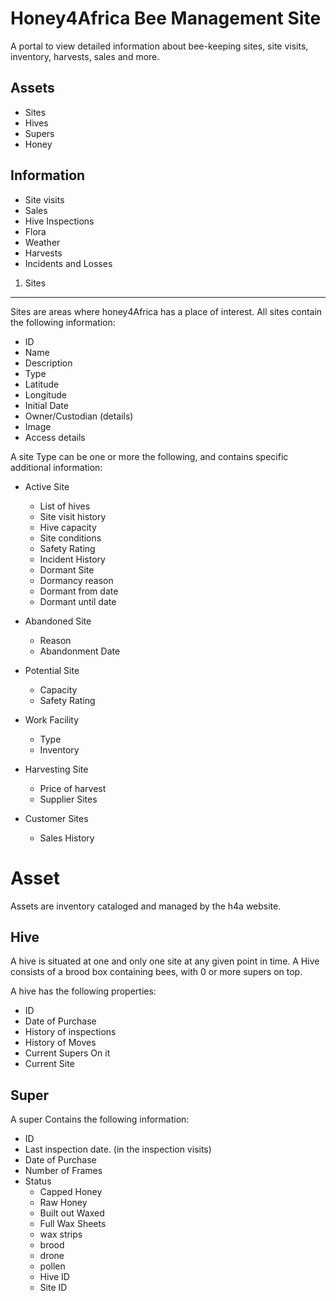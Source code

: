 Honey4Africa Bee Management Site
================================

A portal to view detailed information about bee-keeping sites, site visits, inventory, harvests, sales and more.

Assets
------
- Sites
- Hives
- Supers
- Honey


Information
-----------
- Site visits
- Sales
- Hive Inspections
- Flora
- Weather
- Harvests
- Incidents and Losses
	

1. Sites
------
Sites are areas where honey4Africa has a place of interest. All sites contain the following information:
- ID
- Name
- Description
- Type
- Latitude
- Longitude
- Initial Date
- Owner/Custodian (details)
- Image
- Access details

A site Type can be one or more the following, and contains specific additional information:

- Active Site
  - List of  hives
  - Site visit history
  - Hive capacity
  - Site conditions
  - Safety Rating
  - Incident History
  - Dormant Site
  - Dormancy reason
  - Dormant from date
  - Dormant until date
	
- Abandoned Site
  - Reason 
  - Abandonment Date

- Potential Site
  - Capacity
  - Safety Rating

- Work Facility
  - Type
  - Inventory

- Harvesting Site
  - Price of harvest
  - Supplier Sites

- Customer Sites
  - Sales History


Asset
=====
Assets are inventory cataloged and managed by the h4a website.

Hive
----
A hive is situated at one and only one site at any given point in time. A Hive consists of a brood box containing bees, with 0 or more supers on top.

A hive has the following properties:

- ID
- Date of Purchase
- History of inspections
- History of Moves
- Current Supers On it
- Current Site

Super
-----
A super Contains the following information:

- ID
- Last inspection date. (in the inspection visits)
- Date of Purchase
- Number of Frames
- Status
  - Capped Honey
  - Raw Honey
  - Built out Waxed
  - Full Wax Sheets
  - wax strips
  - brood
  - drone
  - pollen
  - Hive ID 
  - Site ID
